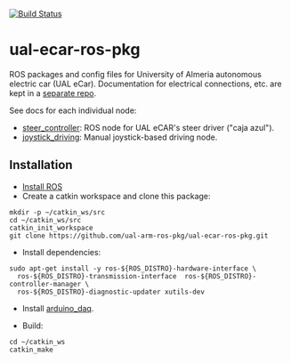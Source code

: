 [![Build Status](https://travis-ci.org/ual-arm-ros-pkg/ual-ecar-ros-pkg.svg?branch=master)](https://travis-ci.org/ual-arm-ros-pkg/ual-ecar-ros-pkg)

# ual-ecar-ros-pkg
ROS packages and config files for University of Almeria autonomous electric car (UAL eCar). Documentation for electrical connections, etc. are kept in a [separate repo](https://github.com/ual-arm/ual-ecar-docs).

See docs for each individual node:
  * [steer_controller](https://github.com/ual-arm-ros-pkg/ual-ecar-ros-pkg/tree/master/steer_controller): ROS node for UAL eCAR's steer driver ("caja azul").
  * [joystick_driving](https://github.com/ual-arm-ros-pkg/ual-ecar-ros-pkg/tree/master/joystick_driving): Manual joystick-based driving node.


## Installation

* [Install ROS](http://wiki.ros.org/indigo/Installation)
* Create a catkin workspace and clone this package:
```
mkdir -p ~/catkin_ws/src
cd ~/catkin_ws/src
catkin_init_workspace
git clone https://github.com/ual-arm-ros-pkg/ual-ecar-ros-pkg.git
```

* Install dependencies:
```
sudo apt-get install -y ros-${ROS_DISTRO}-hardware-interface \
  ros-${ROS_DISTRO}-transmission-interface  ros-${ROS_DISTRO}-controller-manager \
  ros-${ROS_DISTRO}-diagnostic-updater xutils-dev
```

* Install [arduino_daq](https://github.com/ual-arm-ros-pkg/arduino-daq-ros-pkg).

* Build:
```
cd ~/catkin_ws
catkin_make
```
